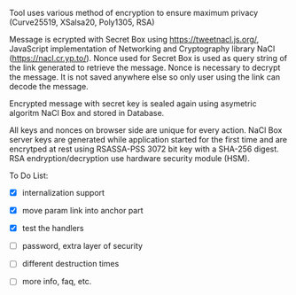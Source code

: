 Tool uses various method of encryption to ensure maximum privacy (Curve25519, XSalsa20, Poly1305, RSA)

Message is ecrypted with Secret Box using https://tweetnacl.js.org/, JavaScript implementation of 
Networking and Cryptography library NaCl (https://nacl.cr.yp.to/).  Nonce used for Secret Box is used 
as query string of the link generated to retrieve the message. Nonce is necessary to decrypt the message. 
It is not saved anywhere else so only user using the link can decode the message. 

Encrypted message with secret key is sealed again using asymetric algoritm NaCl Box and stored in Database. 

All keys and nonces on browser side are unique for every action. NaCl Box server keys are generated while application 
started for the first time and are encrytped at rest using RSASSA-PSS 3072 bit key with a SHA-256 digest. 
RSA endryption/decryption use hardware security module (HSM).

To Do List:
- [x] internalization support 
- [x] move param link into anchor part
- [x] test the handlers
- [ ] password, extra layer of security
- [ ] different destruction times
- [ ] more info, faq, etc.
 